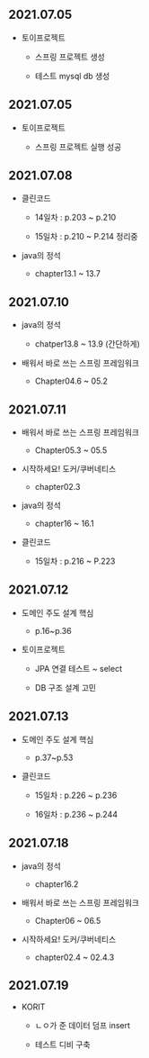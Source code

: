 ## 2021.07.05

- 토이프로젝트

  - 스프링 프로젝트 생성

  - 테스트 mysql db 생성

## 2021.07.05

- 토이프로젝트

  - 스프링 프로젝트 실행 성공

## 2021.07.08

- 클린코드

  - 14일차 : p.203 ~ p.210

  - 15일차 : p.210 ~ P.214 정리중

- java의 정석

  - chapter13.1 ~ 13.7

## 2021.07.10

- java의 정석

  - chatper13.8 ~ 13.9 (간단하게)

- 배워서 바로 쓰는 스프링 프레임워크

  - Chapter04.6 ~ 05.2

## 2021.07.11

- 배워서 바로 쓰는 스프링 프레임워크

  - Chapter05.3 ~ 05.5

- 시작하세요! 도커/쿠버네티스

  - chapter02.3

- java의 정석

  - chapter16 ~ 16.1

- 클린코드

  - 15일차 : p.216 ~ P.223

## 2021.07.12

- 도메인 주도 설계 핵심

  - p.16~p.36

- 토이프로젝트

  - JPA 연결 테스트 ~ select

  - DB 구조 설계 고민

## 2021.07.13

- 도메인 주도 설계 핵심

  - p.37~p.53

- 클린코드

  - 15일차 : p.226 ~ p.236

  - 16일차 : p.236 ~ p.244

## 2021.07.18

- java의 정석

  - chapter16.2

- 배워서 바로 쓰는 스프링 프레임워크

  - Chapter06 ~ 06.5

- 시작하세요! 도커/쿠버네티스

  - chapter02.4 ~ 02.4.3

## 2021.07.19

- KORIT

  - ㄴㅇ가 준 데이터 덤프 insert

  - 테스트 디비 구축
